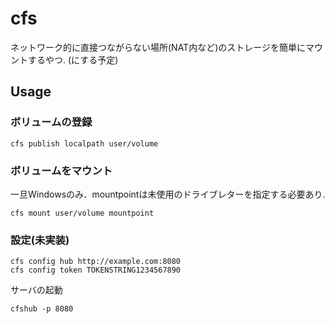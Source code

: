 # cfs

ネットワーク的に直接つながらない場所(NAT内など)のストレージを簡単にマウントするやつ. (にする予定)

## Usage

### ボリュームの登録

```console
cfs publish localpath user/volume
```

### ボリュームをマウント

一旦Windowsのみ．mountpointは未使用のドライブレターを指定する必要あり.

```console
cfs mount user/volume mountpoint
```

### 設定(未実装)

```console
cfs config hub http://example.com:8080
cfs config token TOKENSTRING1234567890
```

サーバの起動

```console
cfshub -p 8080
```
